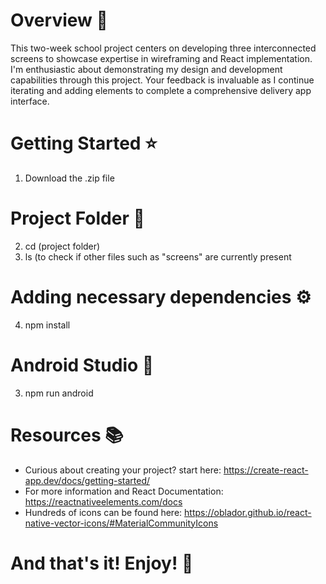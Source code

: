 # Overview 🤩
This two-week school project centers on developing three interconnected screens to showcase expertise in wireframing and React implementation. I'm enthusiastic about demonstrating my design and development capabilities through this project. Your feedback is invaluable as I continue iterating and adding elements to complete a comprehensive delivery app interface.

# Getting Started ⭐ 
1. Download the .zip file

# Project Folder 📁
2. cd (project folder)
3. ls (to check if other files such as "screens" are currently present
   
# Adding necessary dependencies ⚙️
4. npm install

# Android Studio 📱
3. npm run android

# Resources 📚
- Curious about creating your project? start here: https://create-react-app.dev/docs/getting-started/
- For more information and React Documentation: https://reactnativeelements.com/docs 
- Hundreds of icons can be found here: https://oblador.github.io/react-native-vector-icons/#MaterialCommunityIcons
  
# And that's it! Enjoy! 🚀


